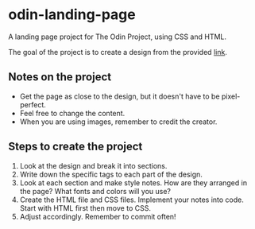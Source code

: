 # odin-landing-page
A landing page project for The Odin Project, using CSS and HTML.

The goal of the project is to create a design from the provided [link](https://cdn.statically.io/gh/TheOdinProject/curriculum/81a5d553f4073e593d23a6ab00d50eef8620796d/foundations/html_css/project/imgs/01.png).

## Notes on the project

- Get the page as close to the design, but it doesn't have to be pixel-perfect.
- Feel free to change the content.
- When you are using images, remember to credit the creator.

## Steps to create the project

1. Look at the design and break it into sections.
2. Write down the specific tags to each part of the design.
3. Look at each section and make style notes. How are they arranged in the page? What fonts and colors will you use?
4. Create the HTML file and CSS files. Implement your notes into code. Start with HTML first then move to CSS.
5. Adjust accordingly. Remember to commit often!
